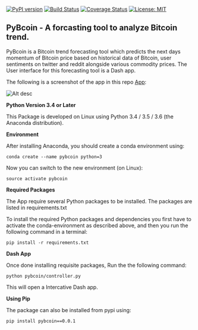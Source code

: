 [![PyPI version](https://badge.fury.io/py/pybcoin.svg)](https://badge.fury.io/py/pybcoin)
[![Build Status](https://travis-ci.org/rguptauw/pybcoin.svg?branch=master)](https://travis-ci.org/rguptauw/pybcoin)
[![Coverage Status](https://coveralls.io/repos/github/rguptauw/pybcoin/badge.svg?branch=master)](https://coveralls.io/github/rguptauw/pybcoin?branch=master)
 [![License: MIT](https://img.shields.io/badge/License-MIT-yellow.svg)](https://opensource.org/licenses/MIT)

## PyBcoin - A forcasting tool to analyze Bitcoin trend.
PyBcoin is a Bitcoin trend forecasting tool which predicts the next days momentum of Bitcoin price based on historical data of Bitcoin, user sentiments on twitter and reddit alongside various commodity prices. The User interface for this forecasting tool is a Dash app.

The following is a screenshot of the app in this repo  [App](http://tejasjuw.pythonanywhere.com/):

![Alt desc](https://github.com/rguptauw/pybcoin/blob/master/pybcoin/static/App.PNG)

__Python Version 3.4 or Later__

This Package is developed on Linux using Python 3.4 / 3.5 / 3.6 (the Anaconda distribution).

__Environment__

After installing Anaconda, you should create a conda environment using:

`conda create --name pybcoin python=3`

Now you can switch to the new environment (on Linux):

`source activate pybcoin`

__Required Packages__

The App require several Python packages to be installed. The packages are listed in requirements.txt

To install the required Python packages and dependencies you first have to activate the conda-environment as described above, and then you run the following command in a terminal:

`pip install -r requirements.txt`

__Dash App__

Once done installing requisite packages, Run the the following command:

`python pybcoin/controller.py`

This will open a Intercative Dash app.

__Using Pip__

The package can also be installed from pypi using:

`pip install pybcoin==0.0.1`
